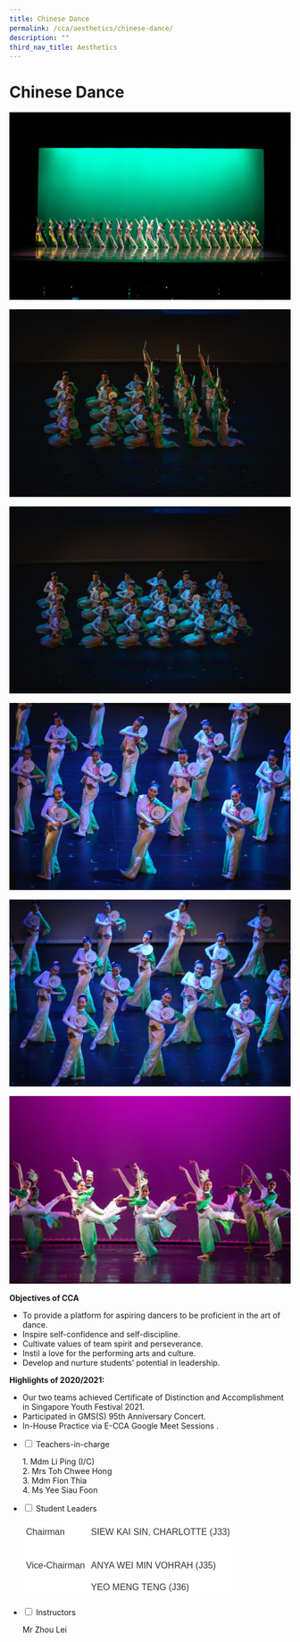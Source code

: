 ```yaml
---
title: Chinese Dance
permalink: /cca/aesthetics/chinese-dance/
description: ""
third_nav_title: Aesthetics
---
```

# **Chinese Dance**

![](/images/GMSS-95-Anniversary-1-1024x683.jpg)

![](/images/GMSS-95-Anniversary-203-1024x681.jpg)

![](/images/GMSS-95-Anniversary-204-1024x681.jpg)

![](/images/GMSS-95-Anniversary-206-1024x681.jpg)

![](/images/GMSS-95-Anniversary-207-1024x681.jpg)

![](/images/Header-Photo-1024x683.jpg)

**Objectives of CCA**

*   To provide a platform for aspiring dancers to be proficient in the art of dance.
*   Inspire self-confidence and self-discipline.
*   Cultivate values of team spirit and perseverance.
*   Instil a love for the performing arts and culture.
*   Develop and nurture students’ potential in leadership.

**Highlights of 2020/2021:**

*   Our two teams achieved Certificate of Distinction and Accomplishment in Singapore Youth Festival 2021.
*   Participated in GMS(S) 95th Anniversary Concert.
*   In-House Practice via E-CCA Google Meet Sessions .








<ul class="jekyllcodex_accordion">
  <li>
    <input type="checkbox" id="accordion1">
    <label for="accordion1">Teachers-in-charge</label>
    <div>
			<p>1. Mdm Li Ping (I/C)<br>2. Mrs Toh Chwee Hong<br>3. Mdm Fion Thia<br>4. Ms Yee Siau Foon</p>
    </div>
	</li>
	  <li>
    <input type="checkbox" id="accordion2">
    <label for="accordion2">Student Leaders</label>
    <div>
			<p><table style="border-collapse:collapse;border-spacing:0" class="tg"><thead><tr><th style="background-color:#FFF;border-color:#ffffff;border-style:solid;border-width:1px;color:#333333;font-family:Arial, sans-serif;font-size:medium;font-weight:normal;overflow:hidden;padding:10px 5px;text-align:left;vertical-align:middle;word-break:normal">Chairman</th><th style="background-color:#FFF;border-color:#ffffff;border-style:solid;border-width:1px;color:#333333;font-family:Arial, sans-serif;font-size:medium;font-weight:normal;overflow:hidden;padding:10px 5px;text-align:left;vertical-align:middle;word-break:normal">SIEW KAI SIN, CHARLOTTE (J33)</th></tr></thead><tbody><tr><td style="background-color:#FFF;border-color:#ffffff;border-style:solid;border-width:1px;color:#333333;font-family:Arial, sans-serif;font-size:medium;overflow:hidden;padding:10px 5px;text-align:left;vertical-align:middle;word-break:normal"></td><td style="background-color:#FFF;border-color:#ffffff;border-style:solid;border-width:1px;color:#333333;font-family:Arial, sans-serif;font-size:medium;overflow:hidden;padding:10px 5px;text-align:left;vertical-align:middle;word-break:normal"></td></tr><tr><td style="background-color:#FFF;border-color:#ffffff;border-style:solid;border-width:1px;color:#333333;font-family:Arial, sans-serif;font-size:medium;overflow:hidden;padding:10px 5px;text-align:left;vertical-align:middle;word-break:normal">Vice-Chairman</td><td style="background-color:#FFF;border-color:#ffffff;border-style:solid;border-width:1px;color:#333333;font-family:Arial, sans-serif;font-size:medium;overflow:hidden;padding:10px 5px;text-align:left;vertical-align:middle;word-break:normal">ANYA WEI MIN VOHRAH (J35)</td></tr><tr><td style="background-color:#FFF;border-color:#ffffff;border-style:solid;border-width:1px;color:#333333;font-family:Arial, sans-serif;font-size:medium;overflow:hidden;padding:10px 5px;text-align:left;vertical-align:middle;word-break:normal"></td><td style="background-color:#FFF;border-color:#ffffff;border-style:solid;border-width:1px;color:#333333;font-family:Arial, sans-serif;font-size:medium;overflow:hidden;padding:10px 5px;text-align:left;vertical-align:middle;word-break:normal">YEO MENG TENG (J36)</td></tr></tbody></table></p>
    </div>
	</li>
	<li>
    <input type="checkbox" id="accordion3">
    <label for="accordion3">Instructors</label>
    <div>
			<p>Mr Zhou Lei</p>
    </div>
	</li>
			</ul>